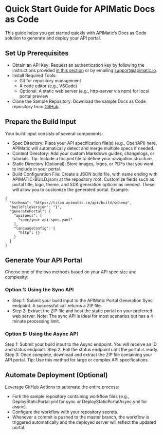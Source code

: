 # Quick Start Guide for APIMatic Docs as Code
This guide helps you get started quickly with APIMatic’s Docs as Code solution to generate and deploy your API portal.
## Set Up Prerequisites
- Obtain an API Key:
Request an authentication key by following the instructions provided [in this section](https://docs.apimatic.io/account-management/obtaining-auth-keys/) or by emailing support@apimatic.io.
-	Install Required Tools:
	- Git for repository management
  	- A code editor (e.g., VSCode)
	- Optional: A static web server (e.g., http-server via npm) for local portal preview
- Clone the Sample Repository:
Download the sample Docs as Code repository from [GitHub](https://github.com/apimatic/static-portal-workflow).
## Prepare the Build Input
Your build input consists of several components:
-	Spec Directory:
Place your API specification file(s) (e.g., OpenAPI) here. APIMatic will automatically detect and merge multiple specs if needed.
-	Content Directory:
Add your custom Markdown guides, changelogs, or tutorials.
Tip: Include a toc.yml file to define your navigation structure.
-	Static Directory (Optional):
Store images, logos, or PDFs that you want to include in your portal.
-	Build Configuration File:
Create a JSON build file, with name ending with APIMATIC-BUILD.json) at the repository root. Customize fields such as portal title, logo, theme, and SDK generation options as needed. These will allow you to customize the generated portal.
Example:
```
{
  "$schema": "https://titan.apimatic.io/api/build/schema",
  "buildFileVersion": "1",
  "generatePortal": {
    "apiSpecs": [
      "spec/your-api-spec.yaml"
    ],
    "languageConfig": {
      "http": {}
    }
  }
}
```
## Generate Your API Portal
Choose one of the two methods based on your API spec size and complexity:

### Option 1: Using the Sync API
- Step 1:
Submit your build input to the APIMatic Portal Generation Sync endpoint. A successful call returns a ZIP file.
- Step 2:
Extract the ZIP file and host the static portal on your preferred web server.
Note: The sync API is ideal for most scenarios but has a 4-minute processing limit.

### Option B: Using the Async API
Step 1:
Submit your build input to the Async endpoint. You will receive an ID and status endpoint.
Step 2:
Poll the status endpoint until the portal is ready.
Step 3:
Once complete, download and extract the ZIP file containing your API portal.
Tip: Use this method for large or complex API specifications.

## Automate Deployment (Optional)
Leverage GitHub Actions to automate the entire process:
- Fork the sample repository containing workflow files (e.g., DeployStaticPortal.yml for sync or DeployStaticPortalAsync.yml for async).
- Configure the workflow with your repository secrets.
- Whenever a commit is pushed to the master branch, the workflow is triggered automatically and the deployed server will reflect the updated portal.

